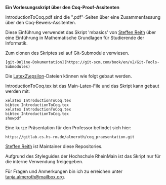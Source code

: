 **Ein Vorlesungsskript über den Coq-Proof-Assitenten**



IntroductionToCoq.pdf sind die ".pdf"-Seiten über eine Zusammenfassung über den Coq-Beweis-Assitenten.

Diese Einführung verwendet das Skript 'mbasics' von [Steffen Reith](https://www.hs-rm.de/de/hochschule/personen/reith-steffen/) über eine Einführung in Mathematische Grundlagen für Studierende der Informatik.



Zum clonen des Skriptes sei auf Git-Submodule verwiesen.

    [git-Online-Dokumentation](https://git-scm.com/book/en/v2/Git-Tools-Submodules)
    

Die [Latex2\epsilon](https://www.latex-project.org/)-Dateien können wie folgt gebaut werden. 

IntroductionToCoq.tex ist das Main-Latex-File und das Skript kann gebaut werden mit:

    xelatex IntroductionToCoq.tex
    bibtex IntroductionToCoq.tex
    xelatex IntroductionToCoq.tex
    bibtex IntroductionToCoq.tex
    showpdf
    

Eine kurze Präsentation für den Professor befindet sich hier:

    https://gitlab.cs.hs-rm.de/almeroth/coq_praesentation.git
    
    

[Steffen Reith](mailto:Steffen.Reith@hs-rm.de) ist Maintainer diese Repositories. 

    
Aufgrund des Styleguides der Hochschule RheinMain ist das Skript nur für die interne Verwendung freigegeben.

Für Fragen und Anmerkungen bin ich zu erreichen unter [tanja.almeroth@mailbox.org](mailto:tanja.almeroth@mailbox.org).
